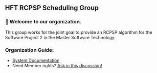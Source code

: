 ## HFT RCPSP Scheduling Group

### 👋 Welcome to our organization.

This group works for the joint goal to provide an RCPSP algorithm for the Software Project 2 in the Master Software Technology.

### Organization Guide:

* [System Documentation](https://github.com/hft-rcpsp-scheduling/.github/tree/main/docs)
* Need Member rights? [Ask in this discussion!](https://github.com/hft-rcpsp-scheduling/.github/discussions/3)
